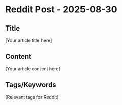 # Reddit Post - 2025-08-30

## Title
[Your article title here]

## Content
[Your article content here]

## Tags/Keywords
[Relevant tags for Reddit]
